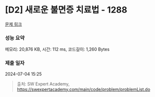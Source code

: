 # [D2] 새로운 불면증 치료법 - 1288 

[문제 링크](https://swexpertacademy.com/main/code/problem/problemDetail.do?contestProbId=AV18_yw6I9MCFAZN) 

### 성능 요약

메모리: 20,876 KB, 시간: 112 ms, 코드길이: 1,260 Bytes

### 제출 일자

2024-07-04 15:25



> 출처: SW Expert Academy, https://swexpertacademy.com/main/code/problem/problemList.do